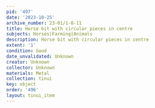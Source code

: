 ```yaml
---
pid: '497'
date: '2023-10-25'
archive_number: 23-01/1-8-11
title: Horse bit with circular pieces in centre
subjects: Horses|Farming|Animals
description: Horse bit with circular pieces in centre
extent: '1'
condition: Good
date_unvalidated: Unknown
creator: Unknown
collector: Unknown
materials: Metal
collection: tinui
key: object
order: '496'
layout: tinui_item
---
```

